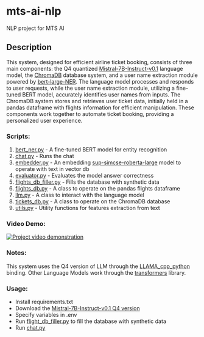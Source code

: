 # mts-ai-nlp
NLP project for MTS AI       

## Description
This system, designed for efficient airline ticket booking, consists of three main components: the Q4 quantized [Mistral-7B-Instruct-v0.1](https://huggingface.co/TheBloke/Mistral-7B-Instruct-v0.1-GGUF) language model, the [ChromaDB](https://github.com/chroma-core/chroma) database system, and a user name extraction module powered by [bert-large-NER](https://huggingface.co/dslim/bert-large-NER). The language model processes and responds to user requests, while the user name extraction module, utilizing a fine-tuned BERT model, accurately identifies user names from inputs. The ChromaDB system stores and retrieves user ticket data, initially held in a pandas dataframe with flights information for efficient manipulation. These components work together to automate ticket booking, providing a personalized user experience.

### Scripts:
1. [bert_ner.py](src/bert_ner.py) - A fine-tuned BERT model for entity recognition       
2. [chat.py](src/chat.py) - Runs the chat      
3. [embedder.py](src/embedder.py) - An embedding [sup-simcse-roberta-large](https://huggingface.co/princeton-nlp/sup-simcse-roberta-large) model to operate with text in vector db   
4. [evaluator.py](src/evaluator.py) - Evaluates the model answer correctness
5. [flights_db_filler.py](src/flights_db_filler.py) - Fills the database with synthetic data     
6. [flights_db.py](src/flights_db.py) - A class to operate on the pandas flights dataframe       
7. [llm.py](src/llm.py) - A class to interact with the language model        
8. [tickets_db.py](src/tickets_db.py) - A class to operate on the ChromaDB database     
9. [utils.py](src/utils.py) - Utility functions for features extraction from text      


### Video Demo:

[![Project video demonstration](https://img.youtube.com/vi/fu7yzTqRyTg/0.jpg)](https://youtu.be/fu7yzTqRyTg "Project video demonstration")      

### Notes:
This system uses the Q4 version of LLM through the [LLAMA_cpp_python](https://github.com/abetlen/llama-cpp-python) binding.
Other Language Models work through the [transformers](https://github.com/huggingface/transformers) library.

### Usage:
- Install requirements.txt
- Download the [Mistral-7B-Instruct-v0.1 Q4 version](https://huggingface.co/TheBloke/Mistral-7B-Instruct-v0.1-GGUF)
- Specify variables in .env
- Run [flight_db_filler.py](src/flight_db_filler.py) to fill the database with synthetic data
- Run [chat.py](src/chat.py)
